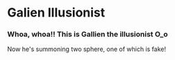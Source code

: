 # Galien Illusionist
### Whoa, whoa!! This is Gallien the illusionist O_o
Now he's summoning two sphere, one of which is fake!